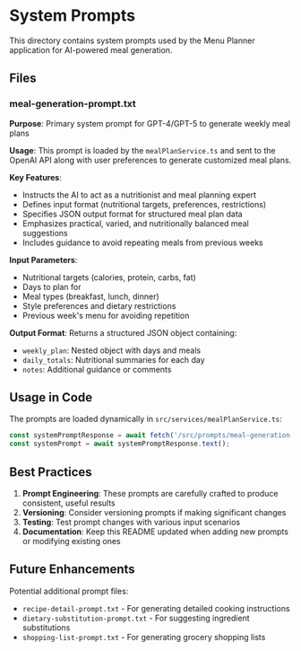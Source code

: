 # System Prompts

This directory contains system prompts used by the Menu Planner application for AI-powered meal generation.

## Files

### meal-generation-prompt.txt

**Purpose**: Primary system prompt for GPT-4/GPT-5 to generate weekly meal plans

**Usage**: This prompt is loaded by the `mealPlanService.ts` and sent to the OpenAI API along with user preferences to generate customized meal plans.

**Key Features**:
- Instructs the AI to act as a nutritionist and meal planning expert
- Defines input format (nutritional targets, preferences, restrictions)
- Specifies JSON output format for structured meal plan data
- Emphasizes practical, varied, and nutritionally balanced meal suggestions
- Includes guidance to avoid repeating meals from previous weeks

**Input Parameters**:
- Nutritional targets (calories, protein, carbs, fat)
- Days to plan for
- Meal types (breakfast, lunch, dinner)
- Style preferences and dietary restrictions
- Previous week's menu for avoiding repetition

**Output Format**:
Returns a structured JSON object containing:
- `weekly_plan`: Nested object with days and meals
- `daily_totals`: Nutritional summaries for each day
- `notes`: Additional guidance or comments

## Usage in Code

The prompts are loaded dynamically in `src/services/mealPlanService.ts`:

```typescript
const systemPromptResponse = await fetch('/src/prompts/meal-generation-prompt.txt');
const systemPrompt = await systemPromptResponse.text();
```

## Best Practices

1. **Prompt Engineering**: These prompts are carefully crafted to produce consistent, useful results
2. **Versioning**: Consider versioning prompts if making significant changes
3. **Testing**: Test prompt changes with various input scenarios
4. **Documentation**: Keep this README updated when adding new prompts or modifying existing ones

## Future Enhancements

Potential additional prompt files:
- `recipe-detail-prompt.txt` - For generating detailed cooking instructions
- `dietary-substitution-prompt.txt` - For suggesting ingredient substitutions
- `shopping-list-prompt.txt` - For generating grocery shopping lists
